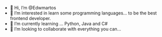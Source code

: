 - 👋 Hi, I’m @Edwmartos
- 👀 I’m interested in learn some programming languages... to be the best frontend developer.
- 🌱 I’m currently learning ... Python, Java and C#
- 💞️ I’m looking to collaborate with everything you can...

<!---
Edwmartos/Edwmartos is a ✨ special ✨ repository because its `README.md` (this file) appears on your GitHub profile.
You can click the Preview link to take a look at your changes.
--->
